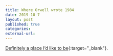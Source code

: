 ```yaml
---
title: Where Orwell wrote 1984
date: 2019-10-7
layout: post
published: true
categories:
external-url:
---
```


[Definitely a place I’d like to be](https://www.theguardian.com/travel/2019/jun/08/tour-george-orwell-jura-scottish-island-wrote-1984){:target="_blank"}.
